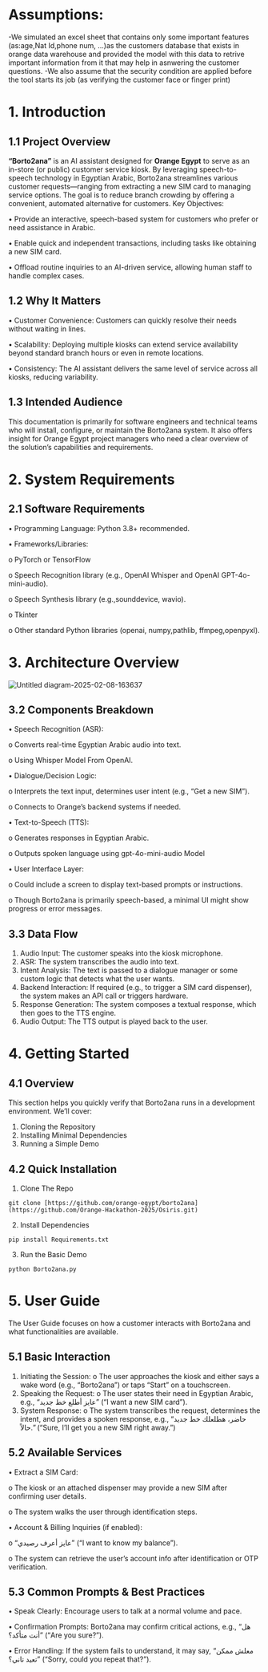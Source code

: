 # Assumptions:
-We simulated an excel sheet that contains only some important features (as:age,Nat Id,phone num, ...)as the customers database that exists in orange data warehouse and provided the model with this data to retrive important information from it that may help in asnwering the customer questions.
-We also assume that the security condition are applied before the tool starts its job (as verifying the customer face or finger print)


# 1. Introduction
## 1.1 Project Overview
**“Borto2ana”** is an AI assistant designed for **Orange Egypt** to serve as an in-store (or public) customer service kiosk. By leveraging speech-to-speech technology in Egyptian Arabic, Borto2ana streamlines various customer requests—ranging from extracting a new SIM card to managing service options. The goal is to reduce branch crowding by offering a convenient, automated alternative for customers.
Key Objectives:

•	Provide an interactive, speech-based system for customers who prefer or need assistance in Arabic.

•	Enable quick and independent transactions, including tasks like obtaining a new SIM card.

•	Offload routine inquiries to an AI-driven service, allowing human staff to handle complex cases.

## 1.2 Why It Matters
•	Customer Convenience: Customers can quickly resolve their needs without waiting in lines.

•	Scalability: Deploying multiple kiosks can extend service availability beyond standard branch hours or even in remote locations.

•	Consistency: The AI assistant delivers the same level of service across all kiosks, reducing variability.

## 1.3 Intended Audience
This documentation is primarily for software engineers and technical teams who will install, configure, or maintain the Borto2ana system. It also offers insight for Orange Egypt project managers who need a clear overview of the solution’s capabilities and requirements.


# 2. System Requirements 
## 2.1 Software Requirements
•	Programming Language: Python 3.8+ recommended.

•	Frameworks/Libraries:

 o	PyTorch or TensorFlow 

 o	Speech Recognition library (e.g., OpenAI Whisper and OpenAI GPT-4o-mini-audio).

 o	Speech Synthesis library (e.g.,sounddevice, wavio).

 o	Tkinter

 o	Other standard Python libraries (openai, numpy,pathlib, ffmpeg,openpyxl).

# 3. Architecture Overview
 
![Untitled diagram-2025-02-08-163637](https://github.com/user-attachments/assets/dc420c76-fe8d-446f-9013-578714917f9d)


## 3.2 Components Breakdown
•	Speech Recognition (ASR):

 o	Converts real-time Egyptian Arabic audio into text.

 o	Using Whisper Model From OpenAI.

•	Dialogue/Decision Logic:

 o	Interprets the text input, determines user intent (e.g., “Get a new SIM”).

 o	Connects to Orange’s backend systems if needed.

•	Text-to-Speech (TTS):

 o	Generates responses in Egyptian Arabic.

 o	Outputs spoken language using gpt-4o-mini-audio Model

•	User Interface Layer:

 o	Could include a screen to display text-based prompts or instructions.

 o	Though Borto2ana is primarily speech-based, a minimal UI might show progress or error messages.


## 3.3 Data Flow
1.	Audio Input: The customer speaks into the kiosk microphone.
3.	ASR: The system transcribes the audio into text.
4.	Intent Analysis: The text is passed to a dialogue manager or some custom logic that detects what the user wants.
5.	Backend Interaction: If required (e.g., to trigger a SIM card dispenser), the system makes an API call or triggers hardware.
6.	Response Generation: The system composes a textual response, which then goes to the TTS engine.
7.	Audio Output: The TTS output is played back to the user.

# 4. Getting Started
## 4.1 Overview
This section helps you quickly verify that Borto2ana runs in a development environment. We’ll cover:
1.	Cloning the Repository
2.	Installing Minimal Dependencies
3.	Running a Simple Demo

## 4.2 Quick Installation
1. Clone The Repo
   
```git clone [https://github.com/orange-egypt/borto2ana](https://github.com/Orange-Hackathon-2025/Osiris.git)```


2.	Install Dependencies
   
```pip install Requirements.txt```

3.	Run the Basic Demo
   
```python Borto2ana.py```

# 5. User Guide
The User Guide focuses on how a customer interacts with Borto2ana and what functionalities are available.

## 5.1 Basic Interaction
1.	Initiating the Session:
 o	The user approaches the kiosk and either says a wake word (e.g., “Borto2ana”) or taps “Start” on a touchscreen.
2.	Speaking the Request:
 o	The user states their need in Egyptian Arabic, e.g., “عايز أطلع خط جديد” (“I want a new SIM card”).
3.	System Response:
 o	The system transcribes the request, determines the intent, and provides a spoken response, e.g., “حاضر، هطلعلك خط جديد حالاً.” (“Sure, I’ll get you a new SIM right away.”)
## 5.2 Available Services
•	Extract a SIM Card:

 o	The kiosk or an attached dispenser may provide a new SIM after confirming user details.
 
 o	The system walks the user through identification steps.
 
•	Account & Billing Inquiries (if enabled):

 o	“عايز أعرف رصيدي” (“I want to know my balance”).
 
 o	The system can retrieve the user’s account info after identification or OTP verification.

## 5.3 Common Prompts & Best Practices
•	Speak Clearly: Encourage users to talk at a normal volume and pace.

•	Confirmation Prompts: Borto2ana may confirm critical actions, e.g., “هل أنت متأكد؟” (“Are you sure?”).

•	Error Handling: If the system fails to understand, it may say, “معلش ممكن تعيد تاني؟” (“Sorry, could you repeat that?”).





